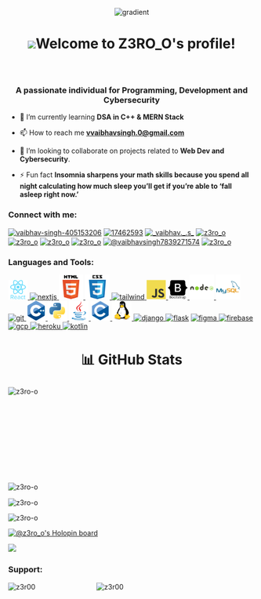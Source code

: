 <p align="center" background="cover"><img src="https://capsule-render.vercel.app/api?type=waving&color=gradient&height=100&section=header" alt="gradient"></p>
<h1 align="center"><p><img src="https://camo.githubusercontent.com/5bbf8ca61ef5f92684489ace45ad6f45984fff87a621040c62b1fe31e3005ff9/687474703a2f2f692e696d6775722e636f6d2f436a34724d72532e676966" width="30">Welcome to Z3RO_O's profile!</p></h1>
<br>
<h3 align="center">A passionate individual for Programming, Development and Cybersecurity</h3>

- 🌱 I’m currently learning **DSA in C++ & MERN Stack**

- 📫 How to reach me **vvaibhavsingh.0@gmail.com**

- 👯 I’m looking to collaborate on projects related to **Web Dev and Cybersecurity**.

- ⚡ Fun fact **Insomnia sharpens your math skills because you spend all night calculating how much sleep you’ll get if you’re able to ‘fall asleep right now.’**

<h3 align="left">Connect with me:</h3>
<p align="left">
<a href="https://linkedin.com/in/vaibhav-singh-405153206" target="blank"><img align="center" src="https://raw.githubusercontent.com/rahuldkjain/github-profile-readme-generator/master/src/images/icons/Social/linked-in-alt.svg" alt="vaibhav-singh-405153206" height="30" width="40" /></a>
<a href="https://stackoverflow.com/users/17462593" target="blank"><img align="center" src="https://raw.githubusercontent.com/rahuldkjain/github-profile-readme-generator/master/src/images/icons/Social/stack-overflow.svg" alt="17462593" height="30" width="40" /></a>
<a href="https://instagram.com/_vaibhav._.s_" target="blank"><img align="center" src="https://raw.githubusercontent.com/rahuldkjain/github-profile-readme-generator/master/src/images/icons/Social/instagram.svg" alt="_vaibhav._.s_" height="30" width="40" /></a>
<a href="https://www.codechef.com/users/z3ro_o" target="blank"><img align="center" src="https://cdn.jsdelivr.net/npm/simple-icons@3.1.0/icons/codechef.svg" alt="z3ro_o" height="30" width="40" /></a>
<a href="https://www.hackerrank.com/z3ro_o" target="blank"><img align="center" src="https://raw.githubusercontent.com/rahuldkjain/github-profile-readme-generator/master/src/images/icons/Social/hackerrank.svg" alt="z3ro_o" height="30" width="40" /></a>
<a href="https://codeforces.com/profile/z3ro_o" target="blank"><img align="center" src="https://raw.githubusercontent.com/rahuldkjain/github-profile-readme-generator/master/src/images/icons/Social/codeforces.svg" alt="z3ro_o" height="30" width="40" /></a>
<a href="https://www.leetcode.com/z3ro_o" target="blank"><img align="center" src="https://raw.githubusercontent.com/rahuldkjain/github-profile-readme-generator/master/src/images/icons/Social/leet-code.svg" alt="z3ro_o" height="30" width="40" /></a>
<a href="https://www.hackerearth.com/@vaibhavsingh7839271574" target="blank"><img align="center" src="https://raw.githubusercontent.com/rahuldkjain/github-profile-readme-generator/master/src/images/icons/Social/hackerearth.svg" alt="@vaibhavsingh7839271574" height="30" width="40" /></a>
<a href="https://auth.geeksforgeeks.org/user/z3ro_o" target="blank"><img align="center" src="https://raw.githubusercontent.com/rahuldkjain/github-profile-readme-generator/master/src/images/icons/Social/geeks-for-geeks.svg" alt="z3ro_o" height="30" width="40" /></a>
</p>

<h3 align="left">Languages and Tools:</h3>
<p align="left"> 
 <a href="https://reactjs.org/" target="_blank" rel="noreferrer"> 
 <img src="https://raw.githubusercontent.com/devicons/devicon/master/icons/react/react-original-wordmark.svg" alt="react" width="40" height="40"/> </a> 
 <a href="https://nextjs.org/" target="_blank" rel="noreferrer"> <img src="https://cdn.worldvectorlogo.com/logos/nextjs-2.svg" alt="nextjs" width="40" height="40"/> </a>
<a href="https://www.w3.org/html/" target="_blank" rel="noreferrer"> 
 <img src="https://raw.githubusercontent.com/devicons/devicon/master/icons/html5/html5-original-wordmark.svg" alt="html5" width="50" height="50"/> </a> 
 <a href="https://www.w3schools.com/css/" target="_blank" rel="noreferrer"> 
 <img src="https://raw.githubusercontent.com/devicons/devicon/master/icons/css3/css3-original-wordmark.svg" alt="css3" width="50" height="50"/> </a> 
 <a href="https://tailwindcss.com/" target="_blank" rel="noreferrer"> 
 <img src="https://www.vectorlogo.zone/logos/tailwindcss/tailwindcss-icon.svg" alt="tailwind" width="40" height="40"/> </a>
 <a href="https://developer.mozilla.org/en-US/docs/Web/JavaScript" target="_blank" rel="noreferrer"> 
 <img src="https://raw.githubusercontent.com/devicons/devicon/master/icons/javascript/javascript-original.svg" alt="javascript" width="40" height="40"/> </a> 
<a href="https://getbootstrap.com" target="_blank" rel="noreferrer"> 
<img src="https://raw.githubusercontent.com/devicons/devicon/master/icons/bootstrap/bootstrap-plain-wordmark.svg" alt="bootstrap" width="40" height="40"/> </a> 
 <a href="https://nodejs.org" target="_blank" rel="noreferrer"> 
 <img src="https://raw.githubusercontent.com/devicons/devicon/master/icons/nodejs/nodejs-original-wordmark.svg" alt="nodejs" width="50" height="50"/> </a> 
 <a href="https://www.mysql.com/" target="_blank" rel="noreferrer"> 
 <img src="https://raw.githubusercontent.com/devicons/devicon/master/icons/mysql/mysql-original-wordmark.svg" alt="mysql" width="50" height="50"/> </a> 
 <a href="https://git-scm.com/" target="_blank" rel="noreferrer"> 
 <img src="https://www.vectorlogo.zone/logos/git-scm/git-scm-icon.svg" alt="git" width="40" height="40"/> </a> 
<a href="https://www.w3schools.com/cpp/" target="_blank" rel="noreferrer"> 
<img src="https://raw.githubusercontent.com/devicons/devicon/master/icons/cplusplus/cplusplus-original.svg" alt="cplusplus" width="40" height="40"/> </a>
 <a href="https://www.python.org" target="_blank" rel="noreferrer"> 
 <img src="https://raw.githubusercontent.com/devicons/devicon/master/icons/python/python-original.svg" alt="python" width="40" height="40"/> </a> 
 <a href="https://www.java.com" target="_blank" rel="noreferrer"> 
 <img src="https://raw.githubusercontent.com/devicons/devicon/master/icons/java/java-original.svg" alt="java" width="40" height="40"/> </a> 
<a href="https://www.cprogramming.com/" target="_blank" rel="noreferrer"> 
<img src="https://raw.githubusercontent.com/devicons/devicon/master/icons/c/c-original.svg" alt="c" width="40" height="40"/> </a> 
<a href="https://www.linux.org/" target="_blank" rel="noreferrer"> 
<img src="https://raw.githubusercontent.com/devicons/devicon/master/icons/linux/linux-original.svg" alt="linux" width="40" height="40"/> </a>
 <a href="https://www.djangoproject.com/" target="_blank" rel="noreferrer"> 
 <img src="https://cdn.worldvectorlogo.com/logos/django.svg" alt="django" width="40" height="40"/> </a> 
 <a href="https://flask.palletsprojects.com/" target="_blank" rel="noreferrer"> 
 <img src="https://www.vectorlogo.zone/logos/pocoo_flask/pocoo_flask-icon.svg" alt="flask" width="40" height="40"/></a>
 <a href="https://www.figma.com/" target="_blank" rel="noreferrer"> 
 <img src="https://www.vectorlogo.zone/logos/figma/figma-icon.svg" alt="figma" width="40" height="40"/> </a> 
 <a href="https://firebase.google.com/" target="_blank" rel="noreferrer"> 
 <img src="https://www.vectorlogo.zone/logos/firebase/firebase-icon.svg" alt="firebase" width="40" height="40"/> </a>
 <a href="https://cloud.google.com" target="_blank" rel="noreferrer"> 
 <img src="https://www.vectorlogo.zone/logos/google_cloud/google_cloud-icon.svg" alt="gcp" width="40" height="40"/> </a> 
 <a href="https://heroku.com" target="_blank" rel="noreferrer"> 
  <img src="https://www.vectorlogo.zone/logos/heroku/heroku-icon.svg" alt="heroku" width="40" height="40"/> </a> 
 <a href="https://kotlinlang.org" target="_blank" rel="noreferrer"> 
 <img src="https://www.vectorlogo.zone/logos/kotlinlang/kotlinlang-icon.svg" alt="kotlin" width="40" height="40"/> </a> 
 </p>

# <p align="center">📊 GitHub Stats</p>

<p><img align="left" height="195" width="475" src="https://github-readme-stats.vercel.app/api/top-langs?username=z3ro-o&show_icons=true&locale=en&layout=compact" alt="z3ro-o" /></p>

<p><img height="195" src="https://github-readme-stats.vercel.app/api?username=z3ro-o&show_icons=true&locale=en" alt="z3ro-o" /></p>

<p><img align="center" height="195" width="1000" src="https://github-readme-streak-stats.herokuapp.com/?user=z3ro-o&" alt="z3ro-o" /></p>

<p>
    <img src="https://github-profile-trophy.vercel.app/?username=z3ro-o" alt="z3ro-o" />
</p>

[![@z3ro_o's Holopin board](https://holopin.me/z3ro_o)](https://holopin.io/@z3ro_o)

[![](https://visitcount.itsvg.in/api?id=Z3RO-O&icon=7&color=0)](https://visitcount.itsvg.in)

<h3 align="left">Support:</h3>
<p><a href="https://www.buymeacoffee.com/z3r00"> <img align="left" src="https://cdn.buymeacoffee.com/buttons/v2/default-yellow.png" height="35" width="180" alt="z3r00" /></a></p>
<a href="https://paypal.me/Vaibhav307"> <img align="left" src="https://img.shields.io/badge/PayPal-00457C?style=for-the-badge&logo=paypal&logoColor=white" height="35" width="120" alt="z3r00" /></a>
